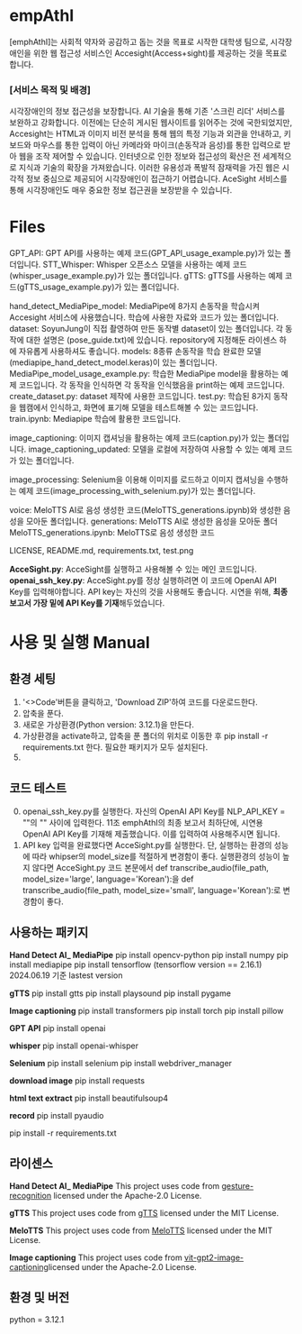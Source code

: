 # empAthI
[emphAthI]는 사회적 약자와 공감하고 돕는 것을 목표로 시작한 대학생 팀으로, 시각장애인을 위한 웹 접근성 서비스인 Accesight(Access+sight)를 제공하는 것을 목표로 합니다.

### [서비스 목적 및 배경]
시각장애인의 정보 접근성을 보장합니다.
AI 기술을 통해 기존 '스크린 리더' 서비스를 보완하고 강화합니다.
이전에는 단순히 게시된 웹사이트를 읽어주는 것에 국한되었지만, Accesight는 HTML과 이미지 비전 분석을 통해 웹의 특정 기능과 외관을 안내하고, 키보드와 마우스를 통한 입력이 아닌 카메라와 마이크(손동작과 음성)를 통한 입력으로 받아 웹을 조작 제어할 수 있습니다.
인터넷으로 인한 정보와 접근성의 확산은 전 세계적으로 지식과 기술의 확장을 가져왔습니다.
이러한 유용성과 폭발적 잠재력을 가진 웹은 시각적 정보 중심으로 제공되어 시각장애인이 접근하기 어렵습니다.
AceSight 서비스를 통해 시각장애인도 매우 중요한 정보 접근권을 보장받을 수 있습니다.

# Files
GPT_API: GPT API를 사용하는 예제 코드(GPT_APl_usage_example.py)가 있는 폴더입니다.
STT_Whisper: Whisper 오픈소스 모델을 사용하는 예제 코드(whisper_usage_example.py)가 있는 폴더입니다.
gTTS: gTTS를 사용하는 예제 코드(gTTS_usage_example.py)가 있는 폴더입니다.

hand_detect_MediaPipe_model: MediaPipe에 8가지 손동작을 학습시켜 Accesight 서비스에 사용했습니다. 학습에 사용한 자료와 코드가 있는 폴더입니다.
 dataset: SoyunJung이 직접 촬영하여 만든 동작별 dataset이 있는 폴더입니다. 각 동작에 대한 설명은 (pose_guide.txt)에 있습니다. repository에 지정해둔 라이센스 하에 자유롭게 사용하셔도 좋습니다.
 models: 8종류 손동작을 학습 완료한 모델(mediapipe_hand_detect_model.keras)이 있는 폴더입니다.
 MediaPipe_model_usage_example.py: 학습한 MediaPipe model을 활용하는 예제 코드입니다. 각 동작을 인식하면 각 동작을 인식했음을 print하는 예제 코드입니다.
 create_dataset.py: dataset 제작에 사용한 코드입니다.
 test.py: 학습된 8가지 동작을 웹캠에서 인식하고, 화면에 표기해 모델을 테스트해볼 수 있는 코드입니다.
 train.ipynb: Mediapipe 학습에 활용한 코드입니다.

 image_captioning: 이미지 캡셔닝을 활용하는 예제 코드(caption.py)가 있는 폴더입니다.
  image_captioning_updated: 모델을 로컬에 저장하여 사용할 수 있는 예제 코드가 있는 폴더입니다.

image_processing: Selenium을 이용해 이미지를 로드하고 이미지 캡셔닝을 수행하는 예제 코드(image_processing_with_selenium.py)가 있는 폴더입니다.

voice: MeloTTS AI로 음성 생성한 코드(MeloTTS_generations.ipynb)와 생성한 음성을 모아둔 폴더입니다.
 generations: MeloTTS AI로 생성한 음성을 모아둔 폴더
 MeloTTS_generations.ipynb: MeloTTS로 음성 생성한 코드

LICENSE, README.md, requirements.txt, test.png

**AcceSight.py**:  AcceSight를 실행하고 사용해볼 수 있는 메인 코드입니다.
**openai_ssh_key.py**: AcceSight.py를 정상 실행하려면 이 코드에 OpenAI API Key를 입력해야합니다. API key는 자신의 것을 사용해도 좋습니다. 시연을 위해, **최종 보고서 가장 밑에 API Key를 기재**해두었습니다.


# 사용 및 실행 Manual

## 환경 세팅
1. '<>Code'버튼을 클릭하고, 'Download ZIP'하여 코드를 다운로드한다.
2. 압축을 푼다.
3. 새로운 가상환경(Python version: 3.12.1)을 만든다.
4. 가상환경을 activate하고, 압축을 푼 폴더의 위치로 이동한 후 pip install -r requirements.txt 한다. 필요한 패키지가 모두 설치된다.
5. 

## 코드 테스트
0. openai_ssh_key.py를 실행한다. 자신의 OpenAI API Key를 NLP_API_KEY = ""의 "" 사이에 입력한다.
11조 emphAthI의 최종 보고서 최하단에, 시연용 OpenAI API Key를 기재해 제출했습니다.
이를 입력하여 사용해주시면 됩니다.
1. API key 입력을 완료했다면 AcceSight.py를 실행한다.
단, 실행하는 환경의 성능에 따라 whipser의 model_size를 적절하게 변경함이 좋다.
실행환경의 성능이 높지 않다면
AcceSight.py 코드 본문에서 
def transcribe_audio(file_path, model_size='large', language='Korean'):을
def transcribe_audio(file_path, model_size='small', language='Korean'):로 변경함이 좋다.

## 사용하는 패키지

**Hand Detect AI_ MediaPipe**
pip install opencv-python
pip install numpy
pip install mediapipe
pip install tensorflow
(tensorflow version == 2.16.1) 2024.06.19 기준 lastest version

**gTTS**
pip install gtts
pip install playsound
pip install pygame

**Image captioning**
pip install transformers
pip install torch
pip install pillow

**GPT API**
pip install openai

**whisper**
pip install openai-whisper

**Selenium**
pip install selenium
pip install webdriver_manager

**download image**
pip install requests

**html text extract**
pip install beautifulsoup4

**record**
pip install pyaudio

pip install -r requirements.txt


## 라이센스
**Hand Detect AI_ MediaPipe**
This project uses code from [gesture-recognition](https://github.com/kairess/gesture-recognition) licensed under the Apache-2.0 License.

**gTTS**
This project uses code from [gTTS]([https://github.com/kairess/gesture-recognition](https://github.com/pndurette/gTTS/tree/main)) licensed under the MIT License.

**MeloTTS**
This project uses code from [MeloTTS](https://github.com/myshell-ai/MeloTTS/blob/main/docs/install.md) licensed under the MIT License.

**Image captioning**
This project uses code from [vit-gpt2-image-captioning](https://github.com/Redcof/vit-gpt2-image-captioning)licensed under the Apache-2.0 License.



## 환경 및 버전
python = 3.12.1
